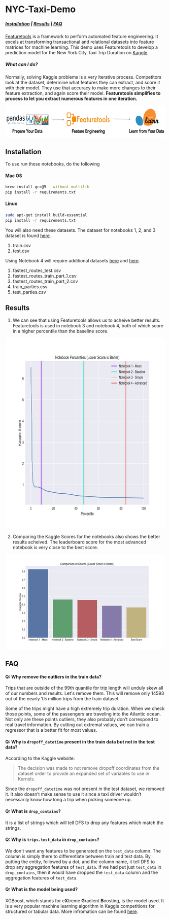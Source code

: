 # NYC-Taxi-Demo
##### [Installation](#installation) | [Results](#results) | [FAQ](#faq)

[Featuretools](https://www.featuretools.com/) is a framework to perform automated feature engineering. It excels at transforming transactional and relational datasets into feature matrices for machine learning. This demo uses Featuretools to develop a prediction model for the New York City Taxi Trip Duration on [Kaggle](https://www.kaggle.com/c/nyc-taxi-trip-duration/overview).


##### What can I do?

Normally, solving Kaggle problems is a very iterative process. Competitors look at the dataset, determine what features they can extract, and score it with their model. They use that accuracy to make more changes to their feature extraction, and again score their model. <b>Featuretools simplifies to process to let you extract numerous features in one iteration. </b>

<center><img src="img/pipeline.png" width="600" height="100"/></center>

## Installation

To use run these notebooks, do the following
#### Mac OS
```sh
brew install gcc@5 --without-multilib
pip install -r requirements.txt
```
#### Linux
```sh
sudo apt-get install build-essential
pip install -r requirements.txt

```

You will also need these datasets.
The dataset for notebooks 1, 2, and 3 dataset is found <a href=https://www.kaggle.com/c/nyc-taxi-trip-duration/data>here</a>.

1. train.csv
2. test.csv

Using Notebook 4 will require additional datasets <a href=https://www.kaggle.com/oscarleo/new-york-city-taxi-with-osrm> here</a> and <a href=https://www.kaggle.com/somesnm/new-york-parties-eda/output>here</a>.</p>

1. fastest\_routes\_test.csv
2. fastest\_routes\_train\_part_1.csv
3. fastest\_routes\_train\_part_2.csv
3. train_parties.csv
4. test_parties.csv


## Results

1. We can see that using Featuretools allows us to acheive better results. Featuretools is used in notebook 3 and notebook 4, both of which score in a higher percentile than the baseline score.

<center>
<img src="img/rank.png" width="800" height="600" />
</center>


2. Comparing the Kaggle Scores for the notebooks also shows the better results acheived. The leaderboard score for the most advanced notebook is very close to the best score.

<center>
<img src="img/bar_graph_scores.png" width="500" height="300" />
</center>

## FAQ

#### Q: Why remove the outliers in the train data?

Trips that are outside of the 99th quantile for trip length will unduly skew all of our numbers and results. Let's remove them. This will remove only 14593 out of the nearly 1.5 million trips from the train dataset.

Some of the trips might have a high extremely trip duration.
When we check those points, some of the passengers are traveling into the Atlantic ocean. Not only are these points outliers, they also probably don’t correspond to real travel information. By cutting out extremal values, we can train a regressor that is a better fit for most values.

#### Q: Why is `dropoff_datetime` present in the train data but not in the test data?

According to the Kaggle website:
> The decision was made to not remove dropoff coordinates from the dataset order to provide an expanded set of variables to use in Kernels.

Since the `dropoff_datetime` was not present in the test dataset, we removed it. It also doesn’t make sense to use it since a taxi driver wouldn’t necessarily know how long a trip when picking someone up.

#### Q: What is `drop_contains`?

It is a list of strings which will tell DFS to drop any features which match the strings.

#### Q: Why is `trips.test_data` in `drop_contains`?

We don't want any features to be generated on the `test_data` column. The column is simply there to differentiate between train and test data. By putting the entity, followed by a dot, and the column name, it tell DFS to drop any aggregation features of `test_data`. If we had put just `test_data` in `drop_contains`, then it would have dropped the `test_data` column and the aggregation features of `test_data`.

#### Q: What is the model being used?

XGBoost, which stands for e<b>X</b>treme <b>G</b>radient <b>B</b>oosting, is the model used. It is a very popular machine learning algorithm in Kaggle competitions for structured or tabular data. More infromation can be found
<a href="https://xgboost.readthedocs.io/en/latest/">here</a>.
